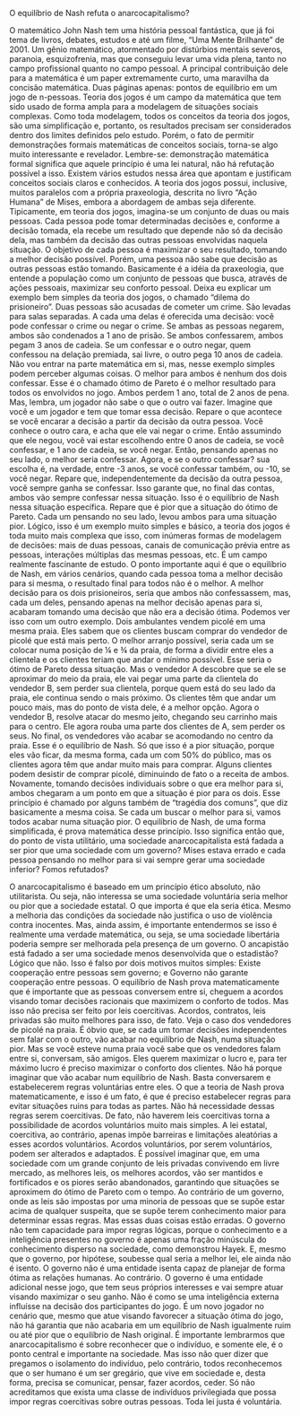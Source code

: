 ﻿O equilíbrio de Nash refuta o anarcocapitalismo?

O matemático John Nash tem uma história pessoal fantástica, que já foi tema de livros, debates, estudos e até um filme, “Uma Mente Brilhante” de 2001. Um gênio matemático, atormentado por distúrbios mentais severos, paranoia, esquizofrenia, mas que conseguiu levar uma vida plena, tanto no campo profissional quanto no campo pessoal. A principal contribuição dele para a matemática é um paper extremamente curto, uma maravilha da concisão matemática. Duas páginas apenas: pontos de equilíbrio em um jogo de n-pessoas.
Teoria dos jogos é um campo da matemática que tem sido usado de forma ampla para a modelagem de situações sociais complexas. Como toda modelagem, todos os conceitos da teoria dos jogos, são uma simplificação e, portanto, os resultados precisam ser considerados dentro dos limites definidos pelo estudo. Porém, o fato de permitir demonstrações formais matemáticas de conceitos sociais, torna-se algo muito interessante e revelador. Lembre-se: demonstração matemática formal significa que aquele princípio é uma lei natural, não há refutação possível a isso.
Existem vários estudos nessa área que apontam e justificam conceitos sociais claros e conhecidos. A teoria dos jogos possui, inclusive, muitos paralelos com a própria praxeologia, descrita no livro “Ação Humana” de Mises, embora a abordagem de ambas seja diferente.
Tipicamente, em teoria dos jogos, imagina-se um conjunto de duas ou mais pessoas. Cada pessoa pode tomar determinadas decisões e, conforme a decisão tomada, ela recebe um resultado que depende não só da decisão dela, mas também da decisão das outras pessoas envolvidas naquela situação. O objetivo de cada pessoa é maximizar o seu resultado, tomando a melhor decisão possível. Porém, uma pessoa não sabe que decisão as outras pessoas estão tomando. Basicamente é a idéia da praxeologia, que entende a população como um conjunto de pessoas que busca, através de ações pessoais, maximizar seu conforto pessoal.
Deixa eu explicar um exemplo bem simples da teoria dos jogos, o chamado “dilema do prisioneiro”. Duas pessoas são acusadas de cometer um crime. São levadas para salas separadas. A cada uma delas é oferecida uma decisão: você pode confessar o crime ou negar o crime. Se ambas as pessoas negarem, ambos são condenados a 1 ano de prisão. Se ambos confessarem, ambos pegam 3 anos de cadeia. Se um confessar e o outro negar, quem confessou na delação premiada, sai livre, o outro pega 10 anos de cadeia.
Não vou entrar na parte matemática em si, mas, nesse exemplo simples podem perceber algumas coisas.
O melhor para ambos é nenhum dos dois confessar. Esse é o chamado ótimo de Pareto é o melhor resultado para todos os envolvidos no jogo. Ambos perdem 1 ano, total de 2 anos de pena. Mas, lembra, um jogador não sabe o que o outro vai fazer. Imagine que você e um jogador e tem que tomar essa decisão. Repare o que acontece se você encarar a decisão a partir da decisão da outra pessoa. 
Você conhece o outro cara, e acha que ele vai negar o crime. Então assumindo que ele negou, você vai estar escolhendo entre 0 anos de cadeia, se você confessar, e 1 ano de cadeia, se você negar. Então, pensando apenas no seu lado, o melhor seria confessar. 
Agora, e se o outro confessar? sua escolha é, na verdade, entre -3 anos, se você confessar também, ou -10, se você negar. Repare que, independentemente da decisão da outra pessoa, você sempre ganha se confessar. Isso garante que, no final das contas, ambos vão sempre confessar nessa situação. Isso é o equilíbrio de Nash nessa situação específica.  Repare que é pior que a situação do ótimo de Pareto. Cada um pensando no seu lado, levou ambos para uma situação pior.
Lógico, isso é um exemplo muito simples e básico, a teoria dos jogos é toda muito mais complexa que isso, com inúmeras formas de modelagem de decisões: mais de duas pessoas, canais de comunicação prévia entre as pessoas, interações múltiplas das mesmas pessoas, etc. É um campo realmente fascinante de estudo.
O ponto importante aqui é que o equilíbrio de Nash, em vários cenários, quando cada pessoa toma a melhor decisão para si mesma, o resultado final para todos não é o melhor. A melhor decisão para os dois prisioneiros, seria que ambos não confessassem, mas, cada um deles, pensando apenas na melhor decisão apenas para si, acabaram tomando uma decisão que não era a decisão ótima. 
Podemos ver isso com um outro exemplo. Dois ambulantes vendem picolé em uma mesma praia. Eles sabem que os clientes buscam comprar do vendedor de picolé que está mais perto. O melhor arranjo possível, seria cada um se colocar numa posição de ¼ e ¾ da praia, de forma a dividir entre eles a clientela e os clientes teriam que andar o mínimo possível. Esse seria o ótimo de Pareto dessa situação. Mas o vendedor A descobre que se ele se aproximar do meio da praia, ele vai pegar uma parte da clientela do vendedor B, sem perder sua clientela, porque quem está do seu lado da praia, ele continua sendo o mais próximo. Os clientes têm que andar um pouco mais, mas do ponto de vista dele, é a melhor opção. Agora o vendedor B, resolve atacar do mesmo jeito, chegando seu carrinho mais para o centro. Ele agora rouba uma parte dos clientes de A, sem perder os seus. No final, os vendedores vão acabar se acomodando no centro da praia. Esse é o equilíbrio de Nash. Só que isso é a pior situação, porque eles vão ficar, da mesma forma, cada um com 50% do público, mas os clientes agora têm que andar muito mais para comprar. Alguns clientes podem desistir de comprar picolé, diminuindo de fato o a receita de ambos. Novamente, tomando decisões individuais sobre o que era melhor para si, ambos chegaram a um ponto em que a situação é pior para os dois.
Esse princípio é chamado por alguns também de “tragédia dos comuns”, que diz basicamente a mesma coisa. Se cada um buscar o melhor para si, vamos todos acabar numa situação pior. O equilíbrio de Nash, de uma forma simplificada, é prova matemática desse princípio.
Isso significa então que, do ponto de vista utilitário, uma sociedade anarcocapitalista está fadada a ser pior que uma sociedade com um governo? Mises estava errado e cada pessoa pensando no melhor para si vai sempre gerar uma sociedade inferior? Fomos refutados?


O anarcocapitalismo é baseado em um princípio ético absoluto, não utilitarista. Ou seja, não interessa se uma sociedade voluntária seria melhor ou pior que a sociedade estatal. O que importa é que ela seria ética. Mesmo a melhoria das condições da sociedade não justifica o uso de violência contra inocentes.
Mas, ainda assim, é importante entendermos se isso é realmente uma verdade matemática, ou seja, se uma sociedade libertária poderia sempre ser melhorada pela presença de um governo. O ancapistão está fadado a ser uma sociedade menos desenvolvida que o estadistão?
Lógico que não. Isso é falso por dois motivos muitos simples: Existe cooperação entre pessoas sem governo; e Governo não garante cooperação entre pessoas.
O equilíbrio de Nash prova matematicamente que é importante que as pessoas conversem entre si, cheguem a acordos visando tomar decisões racionais que maximizem o conforto de todos. Mas isso não precisa ser feito por leis coercitivas. Acordos, contratos, leis privadas são muito melhores para isso, de fato.
Veja o caso dos vendedores de picolé na praia. É óbvio que, se cada um tomar decisões independentes sem falar com o outro, vão acabar no equilíbrio de Nash, numa situação pior. Mas se você esteve numa praia você sabe que os vendedores falam entre si, conversam, são amigos. Eles querem maximizar o lucro e, para ter máximo lucro é preciso maximizar o conforto dos clientes. Não há porque imaginar que vão acabar num equilíbrio de Nash. 
Basta conversarem e estabelecerem regras voluntárias entre eles. O que a teoria de Nash prova matematicamente, e isso é um fato, é que é preciso estabelecer regras para evitar situações ruins para todas as partes. Não há necessidade dessas regras serem coercitivas.
De fato, não haverem leis coercitivas torna a possibilidade de acordos voluntários muito mais simples. A lei estatal, coercitiva, ao contrário, apenas impõe barreiras e limitações aleatórias a esses acordos voluntários. 
Acordos voluntários, por serem voluntários, podem ser alterados e adaptados. É possível imaginar que, em uma sociedade com um grande conjunto de leis privadas convivendo em livre mercado, as melhores leis, os melhores acordos, vão ser mantidos e fortificados e os piores serão abandonados, garantindo que situações se aproximem do ótimo de Pareto com o tempo.
Ao contrário de um governo, onde as leis são impostas por uma minoria de pessoas que se supõe estar acima de qualquer suspeita, que se supõe terem conhecimento maior para determinar essas regras. Mas essas duas coisas estão erradas. O governo não tem capacidade para impor regras lógicas, porque o conhecimento e a inteligência presentes no governo é apenas uma fração minúscula do conhecimento disperso na sociedade, como demonstrou Hayek.
E, mesmo que o governo, por hipótese, soubesse qual seria a melhor lei, ele ainda não é isento. O governo não é uma entidade isenta capaz de planejar de forma ótima as relações humanas. Ao contrário. O governo é uma entidade adicional nesse jogo, que tem seus próprios interesses e vai sempre atuar visando maximizar o seu ganho. Não é como se uma inteligência externa influísse na decisão dos participantes do jogo. É um novo jogador no cenário que, mesmo que atue visando favorecer a situação ótima do jogo, não há garantia que não acabaria em um equilíbrio de Nash igualmente ruim ou até pior que o equilíbrio de Nash original.
É importante lembrarmos que anarcocapitalismo é sobre reconhecer que o indivíduo, e somente ele, é o ponto central e importante na sociedade. Mas isso não quer dizer que pregamos o isolamento do indivíduo, pelo contrário, todos reconhecemos que o ser humano é um ser gregário, que vive em sociedade e, desta forma, precisa se comunicar, pensar, fazer acordos, ceder. Só não acreditamos que exista uma classe de indivíduos privilegiada que possa impor regras coercitivas sobre outras pessoas. 
Toda lei justa é voluntária.



